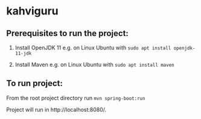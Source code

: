 # kahviguru

## Prerequisites to run the project:

1. Install OpenJDK 11
e.g. on Linux Ubuntu with `sudo apt install openjdk-11-jdk`

2. Install Maven
e.g. on Linux Ubuntu with `sudo apt install maven`


## To run project:
From the root project directory run `mvn spring-boot:run`

Project will run in http://localhost:8080/.
